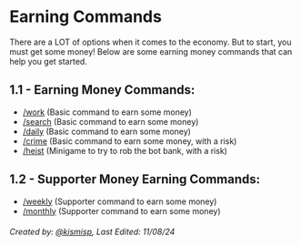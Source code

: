 # Earning Commands

There are a LOT of options when it comes to the economy. But to start, you must get some money! 
Below are some earning money commands that can help you get started.

## 1.1 - Earning Money Commands:
- [/work](https://github.com/ketarre/information/blob/main/%CE%B9work.md) (Basic command to earn some money)
- [/search](https://github.com/ketarre/information/blob/main/%CE%B9search.md) (Basic command to earn some money)
- [/daily](https://github.com/ketarre/information/blob/main/%CE%B9daily.md) (Basic command to earn some money)
- [/crime](https://github.com/ketarre/information/blob/main/%CE%B9crime.md) (Basic command to earn some money, with a risk)
- [/heist](https://github.com/ketarre/information/blob/main/%CE%B9heist.md) (Minigame to try to rob the bot bank, with a risk)

## 1.2 - Supporter Money Earning Commands:
- [/weekly](https://github.com/ketarre/information/blob/main/%CE%B9weekly.md) (Supporter command to earn some money)
- [/monthly](https://github.com/ketarre/information/blob/main/%CE%B9monthly.md) (Supporter command to earn some money)



###### Created by: [@kismisp](https://discordapp.com/users/1206865169846632450), Last Edited: 11/08/24
